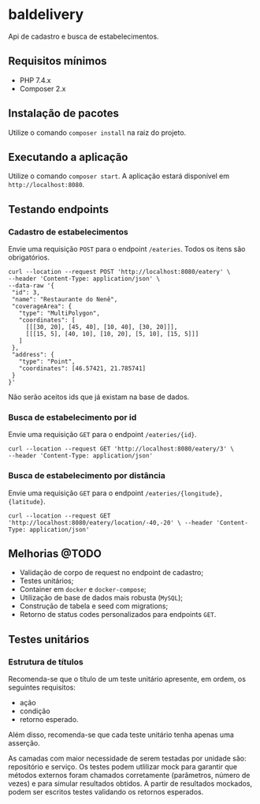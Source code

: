 # baldelivery
Api de cadastro e busca de estabelecimentos.

## Requisitos mínimos
- PHP 7.4.x
- Composer 2.x

## Instalação de pacotes
Utilize o comando `composer install` na raiz do projeto.

## Executando a aplicação
Utilize o comando `composer start`. A aplicação estará disponível em `http://localhost:8080`.

## Testando endpoints

### Cadastro de estabelecimentos
Envie uma requisição `POST` para o endpoint `/eateries`. Todos os itens são obrigatórios.


```
curl --location --request POST 'http://localhost:8080/eatery' \
--header 'Content-Type: application/json' \
--data-raw '{
 "id": 3,
 "name": "Restaurante do Nenê",
 "coverageArea": {
   "type": "MultiPolygon",
   "coordinates": [
     [[[30, 20], [45, 40], [10, 40], [30, 20]]],
     [[[15, 5], [40, 10], [10, 20], [5, 10], [15, 5]]]
   ]
 },
 "address": {
   "type": "Point",
   "coordinates": [46.57421, 21.785741]
 }
}'
```

Não serão aceitos ids que já existam na base de dados.


### Busca de estabelecimento por id
Envie uma requisição `GET` para o endpoint `/eateries/{id}`.
```
curl --location --request GET 'http://localhost:8080/eatery/3' \
--header 'Content-Type: application/json'
```


### Busca de estabelecimento por distância
Envie uma requisição `GET` para o endpoint `/eateries/{longitude},{latitude}`.
```
curl --location --request GET 'http://localhost:8080/eatery/location/-40,-20' \ --header 'Content-Type: application/json'
```

## Melhorias @TODO

- Validação de corpo de request no endpoint de cadastro;
- Testes unitários;
- Container em `docker` e `docker-compose`;
- Utilização de base de dados mais robusta (`MySQL`);
- Construção de tabela e seed com migrations;
- Retorno de status codes personalizados para endpoints `GET`.

## Testes unitários
### Estrutura de títulos
Recomenda-se que o título de um teste unitário apresente, em ordem, os seguintes requisitos:
- ação
- condição
- retorno esperado.

Além disso, recomenda-se que cada teste unitário tenha apenas uma asserção.

As camadas com maior necessidade de serem testadas por unidade são: repositório e serviço. 
Os testes podem utlilizar mock para garantir que métodos externos foram chamados corretamente (parâmetros, número de vezes) e para simular resultados obtidos. A partir de resultados mockados, podem ser escritos testes validando os retornos esperados.